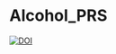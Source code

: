 # Alcohol_PRS

[![DOI](https://zenodo.org/badge/760658415.svg)](https://zenodo.org/doi/10.5281/zenodo.12773329)
